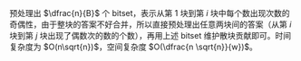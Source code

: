 预处理出 $\dfrac{n}{B}$ 个 bitset，表示从第 $1$ 块到第 $i$ 块中每个数出现次数的奇偶性，由于整块的答案不好合并，所以直接预处理出任意两块间的答案（从第 $i$ 块到第 $j$ 块出现了偶数次的数的个数），再用上述 bitset 维护散块贡献即可。时间复杂度为 $O(n\sqrt{n})$，空间复杂度 $O(\dfrac{n \sqrt{n}}{w})$。